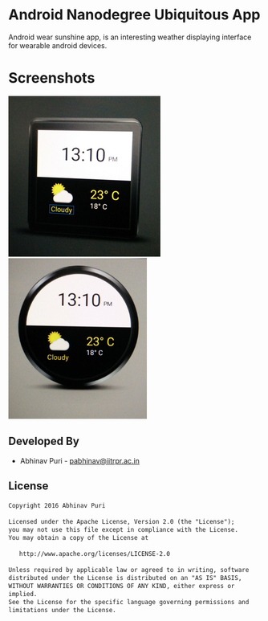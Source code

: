 Android Nanodegree Ubiquitous App
=================================
Android wear sunshine app, is an interesting weather displaying interface for wearable android devices.

Screenshots
===========
![Demo Screenshot 1][1] ![Demo Screenshot 2][2]

Developed By
------------
* Abhinav Puri - <pabhinav@iitrpr.ac.in>

License
-------

    Copyright 2016 Abhinav Puri

    Licensed under the Apache License, Version 2.0 (the "License");
    you may not use this file except in compliance with the License.
    You may obtain a copy of the License at

       http://www.apache.org/licenses/LICENSE-2.0

    Unless required by applicable law or agreed to in writing, software
    distributed under the License is distributed on an "AS IS" BASIS,
    WITHOUT WARRANTIES OR CONDITIONS OF ANY KIND, either express or implied.
    See the License for the specific language governing permissions and
    limitations under the License.

[1]: ./demoPics/squareWear.png
[2]: ./demoPics/roundWear.png
